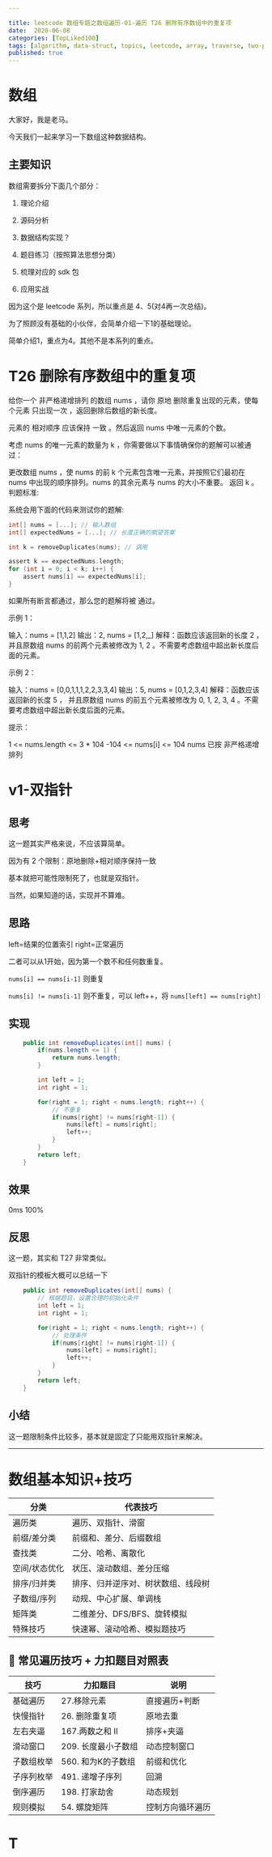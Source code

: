 ```yaml
---

title: leetcode 数组专题之数组遍历-01-遍历 T26 删除有序数组中的重复项
date:  2020-06-08
categories: [TopLiked100]
tags: [algorithm, data-struct, topics, leetcode, array, traverse, two-pointer, sf]
published: true
---
```



# 数组

大家好，我是老马。

今天我们一起来学习一下数组这种数据结构。

## 主要知识

数组需要拆分下面几个部分：

1. 理论介绍

2. 源码分析

3. 数据结构实现？

4. 题目练习（按照算法思想分类）

5. 梳理对应的 sdk 包

6. 应用实战

因为这个是 leetcode 系列，所以重点是 4、5(对4再一次总结)。

为了照顾没有基础的小伙伴，会简单介绍一下1的基础理论。

简单介绍1，重点为4。其他不是本系列的重点。

# T26 删除有序数组中的重复项

给你一个 非严格递增排列 的数组 nums ，请你 原地 删除重复出现的元素，使每个元素 只出现一次 ，返回删除后数组的新长度。

元素的 相对顺序 应该保持 一致 。然后返回 nums 中唯一元素的个数。

考虑 nums 的唯一元素的数量为 k ，你需要做以下事情确保你的题解可以被通过：

更改数组 nums ，使 nums 的前 k 个元素包含唯一元素，并按照它们最初在 nums 中出现的顺序排列。nums 的其余元素与 nums 的大小不重要。
返回 k 。
判题标准:

系统会用下面的代码来测试你的题解:

```c
int[] nums = [...]; // 输入数组
int[] expectedNums = [...]; // 长度正确的期望答案

int k = removeDuplicates(nums); // 调用

assert k == expectedNums.length;
for (int i = 0; i < k; i++) {
    assert nums[i] == expectedNums[i];
}
```
如果所有断言都通过，那么您的题解将被 通过。

示例 1：

输入：nums = [1,1,2]
输出：2, nums = [1,2,_]
解释：函数应该返回新的长度 2 ，并且原数组 nums 的前两个元素被修改为 1, 2 。不需要考虑数组中超出新长度后面的元素。

示例 2：

输入：nums = [0,0,1,1,1,2,2,3,3,4]
输出：5, nums = [0,1,2,3,4]
解释：函数应该返回新的长度 5 ， 并且原数组 nums 的前五个元素被修改为 0, 1, 2, 3, 4 。不需要考虑数组中超出新长度后面的元素。
 
提示：

1 <= nums.length <= 3 * 104
-104 <= nums[i] <= 104
nums 已按 非严格递增 排列



# v1-双指针

## 思考

这一题其实严格来说，不应该算简单。

因为有 2 个限制：原地删除+相对顺序保持一致

基本就把可能性限制死了，也就是双指针。

当然，如果知道的话，实现并不算难。


## 思路

left=结果的位置索引
right=正常遍历

二者可以从1开始，因为第一个数不和任何数重复。

`nums[i] == nums[i-1]` 则重复

`nums[i] != nums[i-1]` 则不重复，可以 left++，将 `nums[left] == nums[right]`

## 实现

```java
    public int removeDuplicates(int[] nums) {
        if(nums.length <= 1) {
            return nums.length;
        }

        int left = 1;
        int right = 1;

        for(right = 1; right < nums.length; right++) {
            // 不重复
            if(nums[right] != nums[right-1]) {
                nums[left] = nums[right];
                left++;
            }
        }
        return left;
    }
```

## 效果

0ms 100%

## 反思

这一题，其实和 T27 非常类似。

双指针的模板大概可以总结一下

```java
    public int removeDuplicates(int[] nums) {
        // 根据题目，设置合理的初始化条件
        int left = 1;
        int right = 1;

        for(right = 1; right < nums.length; right++) {
            // 处理条件
            if(nums[right] != nums[right-1]) {
                nums[left] = nums[right];
                left++;
            }
        }
        return left;
    }
```



## 小结

这一题限制条件比较多，基本就是固定了只能用双指针来解决。

----------------------------------------------------------------

# 数组基本知识+技巧

| 分类      | 代表技巧              |
| ------- | ----------------- |
| 遍历类     | 遍历、双指针、滑窗         |
| 前缀/差分类  | 前缀和、差分、后缀数组       |
| 查找类     | 二分、哈希、离散化         |
| 空间/状态优化 | 状压、滚动数组、差分压缩      |
| 排序/归并类  | 排序、归并逆序对、树状数组、线段树 |
| 子数组/序列  | 动规、中心扩展、单调栈       |
| 矩阵类     | 二维差分、DFS/BFS、旋转模拟 |
| 特殊技巧    | 快速幂、滚动哈希、模拟题技巧    |

## 🎯 常见遍历技巧 + 力扣题目对照表

| 技巧    | 力扣题目         | 说明       |
| ----- | ------------ | -------- |
| 基础遍历  | 27.移除元素      | 直接遍历+判断  |
| 快慢指针  | 26. 删除重复项    | 原地去重     |
| 左右夹逼  | 167.两数之和 II  | 排序+夹逼    |
| 滑动窗口  | 209. 长度最小子数组 | 动态控制窗口   |
| 子数组枚举 | 560. 和为K的子数组 | 前缀和优化    |
| 子序列枚举 | 491. 递增子序列   | 回溯       |
| 倒序遍历  | 198. 打家劫舍    | 动态规划     |
| 规则模拟  | 54. 螺旋矩阵     | 控制方向循环遍历 |



# T

